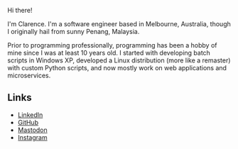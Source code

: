 Hi there!

I'm Clarence. I'm a software engineer based in Melbourne, Australia, though I originally hail from sunny Penang, Malaysia.

Prior to programming professionally, programming has been a hobby of mine since I was at least 10 years old. I started with developing batch scripts in Windows XP, developed a Linux distribution (more like a remaster) with custom Python scripts, and now mostly work on web applications and microservices.

## Links
* [LinkedIn](https://linkedin.com/in/clarencesiew)
* [GitHub](https://github.com/csiew)
* [Mastodon](https://mastodon.online/@csiew)
* [Instagram](https://instagram.com/clarence_siew)